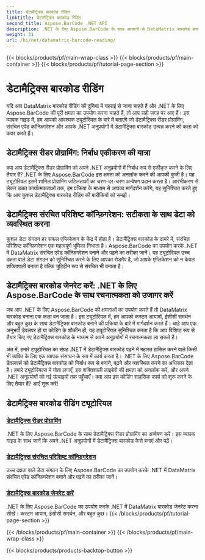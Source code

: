 ```yaml
---
title: डेटामैट्रिक्स बारकोड रीडिंग
linktitle: डेटामैट्रिक्स बारकोड रीडिंग
second_title: Aspose.BarCode .NET API
description: .NET के लिए Aspose.BarCode के साथ आसानी से DataMatrix बारकोड बनाएं और पढ़ें। डेटामैट्रिक्स रीडर प्रोग्रामिंग और संरचित एपेंड कॉन्फ़िगरेशन में गोता लगाएँ।
weight: 31
url: /hi/net/datamatrix-barcode-reading/
---
```


{{< blocks/products/pf/main-wrap-class >}}
{{< blocks/products/pf/main-container >}}
{{< blocks/products/pf/tutorial-page-section >}}

# डेटामैट्रिक्स बारकोड रीडिंग


यदि आप DataMatrix बारकोड रीडिंग की दुनिया में गहराई से जाना चाहते हैं और .NET के लिए Aspose.BarCode की पूरी क्षमता का उपयोग करना चाहते हैं, तो आप सही जगह पर आए हैं। इस व्यापक गाइड में, हम आपको आवश्यक ट्यूटोरियल के बारे में बताएंगे जो डेटामैट्रिक्स रीडर प्रोग्रामिंग, संरचित एपेंड कॉन्फ़िगरेशन और आपके .NET अनुप्रयोगों में डेटामैट्रिक्स बारकोड उत्पन्न करने की कला को कवर करते हैं।

## डेटामैट्रिक्स रीडर प्रोग्रामिंग: निर्बाध एकीकरण की यात्रा

क्या आप डेटामैट्रिक्स रीडर प्रोग्रामिंग को अपने .NET अनुप्रयोगों में निर्बाध रूप से एकीकृत करने के लिए तैयार हैं? .NET के लिए Aspose.BarCode इस क्षमता को अनलॉक करने की आपकी कुंजी है। यह ट्यूटोरियल इसमें शामिल प्रोग्रामिंग जटिलताओं का चरण-दर-चरण अन्वेषण प्रदान करता है। आरंभीकरण से लेकर उन्नत कार्यात्मकताओं तक, हम प्रक्रिया के माध्यम से आपका मार्गदर्शन करेंगे, यह सुनिश्चित करते हुए कि आप कुशल डेटामैट्रिक्स बारकोड रीडिंग की बारीकियों को समझें।

## डेटामैट्रिक्स संरचित परिशिष्ट कॉन्फ़िगरेशन: सटीकता के साथ डेटा को व्यवस्थित करना

कुशल डेटा संगठन हर सफल एप्लिकेशन के केंद्र में होता है। डेटामैट्रिक्स बारकोड के दायरे में, संरचित परिशिष्ट कॉन्फ़िगरेशन एक महत्वपूर्ण भूमिका निभाता है। Aspose.BarCode का उपयोग करके .NET में DataMatrix संरचित एपेंड कॉन्फ़िगरेशन बनाने और पढ़ने का तरीका जानें। यह ट्यूटोरियल उच्च दक्षता वाले डेटा संगठन को सुनिश्चित करने के लिए आपका रोडमैप है, जो आपके एप्लिकेशन को न केवल शक्तिशाली बनाता है बल्कि त्रुटिहीन रूप से संरचित भी बनाता है।

## डेटामैट्रिक्स बारकोड जेनरेट करें: .NET के लिए Aspose.BarCode के साथ रचनात्मकता को उजागर करें

जब आप .NET के लिए Aspose.BarCode की क्षमताओं का उपयोग करते हैं तो DataMatrix बारकोड बनाना एक कला बन जाता है। इस ट्यूटोरियल में, हम आपको कस्टम आयामों, ईसीसी समर्थन और बहुत कुछ के साथ डेटामैट्रिक्स बारकोड बनाने की प्रक्रिया के बारे में मार्गदर्शन करते हैं। चाहे आप एक अनुभवी डेवलपर हों या कोडिंग के शौकीन हों, यह ट्यूटोरियल सुनिश्चित करता है कि आप विशिष्ट रूप से तैयार किए गए डेटामैट्रिक्स बारकोड के माध्यम से अपने अनुप्रयोगों में रचनात्मकता ला सकते हैं।

अंत में, हमारे ट्यूटोरियल का संग्रह .NET में डेटामैट्रिक्स बारकोड पढ़ने में महारत हासिल करने वाले किसी भी व्यक्ति के लिए एक व्यापक संसाधन के रूप में कार्य करता है। .NET के लिए Aspose.BarCode डेवलपर्स को डेटामैट्रिक्स बारकोड को निर्बाध रूप से बनाने, पढ़ने और व्यवस्थित करने का अधिकार देता है। हमारे ट्यूटोरियल्स में गोता लगाएँ, इस शक्तिशाली लाइब्रेरी की क्षमता को अनलॉक करें, और अपने .NET अनुप्रयोगों को नई ऊंचाइयों तक पहुँचाएँ। क्या आप इस कोडिंग साहसिक कार्य को शुरू करने के लिए तैयार हैं? आएँ शुरू करें!
## डेटामैट्रिक्स बारकोड रीडिंग ट्यूटोरियल
### [डेटामैट्रिक्स रीडर प्रोग्रामिंग](./datamatrix-reader-programming/)
.NET के लिए Aspose.BarCode के साथ डेटामैट्रिक्स रीडर प्रोग्रामिंग का अन्वेषण करें। इस व्यापक गाइड के साथ जानें कि अपने .NET अनुप्रयोगों में डेटामैट्रिक्स बारकोड कैसे बनाएं और पढ़ें।
### [डेटामैट्रिक्स संरचित परिशिष्ट कॉन्फ़िगरेशन](./datamatrix-structured-append-configuration/)
उच्च दक्षता वाले डेटा संगठन के लिए Aspose.BarCode का उपयोग करके .NET में DataMatrix संरचित एपेंड कॉन्फ़िगरेशन बनाने और पढ़ने का तरीका जानें।
### [डेटामैट्रिक्स बारकोड जेनरेट करें](./datamatrix-versions/)
.NET के लिए Aspose.BarCode का उपयोग करके .NET में DataMatrix बारकोड जेनरेट करना सीखें। कस्टम आयाम, ईसीसी समर्थन, और बहुत कुछ।
{{< /blocks/products/pf/tutorial-page-section >}}

{{< /blocks/products/pf/main-container >}}
{{< /blocks/products/pf/main-wrap-class >}}

{{< blocks/products/products-backtop-button >}}
